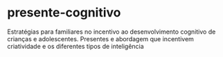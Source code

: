 # presente-cognitivo
Estratégias para familiares no incentivo ao desenvolvimento cognitivo de crianças e adolescentes. Presentes e abordagem que incentivem criatividade e os diferentes tipos de inteligência
